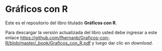 # Gráficos con R

Este es el repositorio del libro titulado __Gráficos con R__.

Para descargar la versión actualizada del libro usted debe ingresar a este enlace https://github.com/fhernanb/Graficos-con-R/blob/master/_book/Graficos_con_R.pdf y luego dar clic en _download_.
